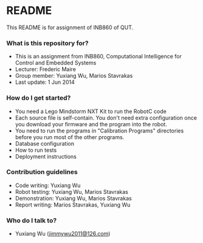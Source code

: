 # README #

This README is for assignment of INB860 of QUT.

### What is this repository for? ###

* This is an assignment from INB860, Computational Intelligence for Control and Embedded Systems
* Lecturer:  Frederic Maire
* Group member: Yuxiang Wu, Marios Stavrakas
* Last update: 1 Jun 2014

### How do I get started? ###

* You need a Lego Mindstorm NXT Kit to run the RobotC code
* Each source file is self-contain. You don't need extra configuration once you download your
firmware and the program into the robot.
* You need to run the programs in "Calibration Programs" directories before you run most of the other programs.
* Database configuration
* How to run tests
* Deployment instructions

### Contribution guidelines ###

* Code writing: Yuxiang Wu
* Robot testing: Yuxiang Wu, Marios Stavrakas
* Demonstration: Yuxiang Wu, Marios Stavrakas
* Report writing: Marios Stavrakas, Yuxiang Wu

### Who do I talk to? ###

* Yuxiang Wu (jimmywu2011@126.com)